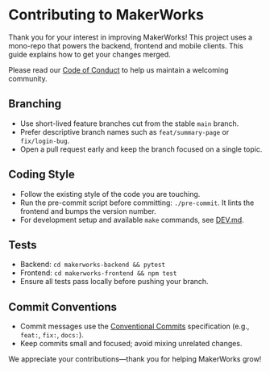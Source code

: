 # Contributing to MakerWorks

Thank you for your interest in improving MakerWorks! This project uses a mono-repo that powers the backend, frontend and mobile clients. This guide explains how to get your changes merged.

Please read our [Code of Conduct](CODE_OF_CONDUCT.md) to help us maintain a welcoming community.

## Branching
- Use short-lived feature branches cut from the stable `main` branch.
- Prefer descriptive branch names such as `feat/summary-page` or `fix/login-bug`.
- Open a pull request early and keep the branch focused on a single topic.

## Coding Style
- Follow the existing style of the code you are touching.
- Run the pre-commit script before committing: `./pre-commit`. It lints the frontend and bumps the version number.
- For development setup and available `make` commands, see [DEV.md](DEV.md).

## Tests
- Backend: `cd makerworks-backend && pytest`
- Frontend: `cd makerworks-frontend && npm test`
- Ensure all tests pass locally before pushing your branch.

## Commit Conventions
- Commit messages use the [Conventional Commits](https://www.conventionalcommits.org/) specification (e.g., `feat:`, `fix:`, `docs:`).
- Keep commits small and focused; avoid mixing unrelated changes.

We appreciate your contributions—thank you for helping MakerWorks grow!
